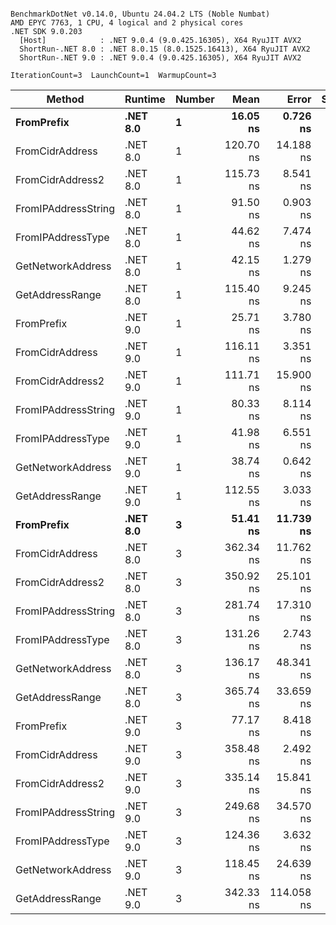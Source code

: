```

BenchmarkDotNet v0.14.0, Ubuntu 24.04.2 LTS (Noble Numbat)
AMD EPYC 7763, 1 CPU, 4 logical and 2 physical cores
.NET SDK 9.0.203
  [Host]            : .NET 9.0.4 (9.0.425.16305), X64 RyuJIT AVX2
  ShortRun-.NET 8.0 : .NET 8.0.15 (8.0.1525.16413), X64 RyuJIT AVX2
  ShortRun-.NET 9.0 : .NET 9.0.4 (9.0.425.16305), X64 RyuJIT AVX2

IterationCount=3  LaunchCount=1  WarmupCount=3  

```
| Method              | Runtime  | Number | Mean      | Error      | StdDev   | Min       | Max       | Gen0   | Allocated |
|-------------------- |--------- |------- |----------:|-----------:|---------:|----------:|----------:|-------:|----------:|
| **FromPrefix**          | **.NET 8.0** | **1**      |  **16.05 ns** |   **0.726 ns** | **0.040 ns** |  **16.01 ns** |  **16.09 ns** | **0.0033** |      **56 B** |
| FromCidrAddress     | .NET 8.0 | 1      | 120.70 ns |  14.188 ns | 0.778 ns | 119.91 ns | 121.47 ns | 0.0067 |     112 B |
| FromCidrAddress2    | .NET 8.0 | 1      | 115.73 ns |   8.541 ns | 0.468 ns | 115.28 ns | 116.21 ns | 0.0067 |     112 B |
| FromIPAddressString | .NET 8.0 | 1      |  91.50 ns |   0.903 ns | 0.049 ns |  91.45 ns |  91.55 ns | 0.0033 |      56 B |
| FromIPAddressType   | .NET 8.0 | 1      |  44.62 ns |   7.474 ns | 0.410 ns |  44.15 ns |  44.91 ns | 0.0052 |      88 B |
| GetNetworkAddress   | .NET 8.0 | 1      |  42.15 ns |   1.279 ns | 0.070 ns |  42.09 ns |  42.22 ns | 0.0033 |      56 B |
| GetAddressRange     | .NET 8.0 | 1      | 115.40 ns |   9.245 ns | 0.507 ns | 114.83 ns | 115.78 ns | 0.0100 |     168 B |
| FromPrefix          | .NET 9.0 | 1      |  25.71 ns |   3.780 ns | 0.207 ns |  25.50 ns |  25.92 ns | 0.0033 |      56 B |
| FromCidrAddress     | .NET 9.0 | 1      | 116.11 ns |   3.351 ns | 0.184 ns | 115.94 ns | 116.31 ns | 0.0067 |     112 B |
| FromCidrAddress2    | .NET 9.0 | 1      | 111.71 ns |  15.900 ns | 0.872 ns | 110.80 ns | 112.54 ns | 0.0067 |     112 B |
| FromIPAddressString | .NET 9.0 | 1      |  80.33 ns |   8.114 ns | 0.445 ns |  80.04 ns |  80.84 ns | 0.0033 |      56 B |
| FromIPAddressType   | .NET 9.0 | 1      |  41.98 ns |   6.551 ns | 0.359 ns |  41.58 ns |  42.27 ns | 0.0052 |      88 B |
| GetNetworkAddress   | .NET 9.0 | 1      |  38.74 ns |   0.642 ns | 0.035 ns |  38.71 ns |  38.78 ns | 0.0033 |      56 B |
| GetAddressRange     | .NET 9.0 | 1      | 112.55 ns |   3.033 ns | 0.166 ns | 112.40 ns | 112.73 ns | 0.0100 |     168 B |
| **FromPrefix**          | **.NET 8.0** | **3**      |  **51.41 ns** |  **11.739 ns** | **0.643 ns** |  **50.78 ns** |  **52.07 ns** | **0.0100** |     **168 B** |
| FromCidrAddress     | .NET 8.0 | 3      | 362.34 ns |  11.762 ns | 0.645 ns | 361.62 ns | 362.86 ns | 0.0200 |     336 B |
| FromCidrAddress2    | .NET 8.0 | 3      | 350.92 ns |  25.101 ns | 1.376 ns | 349.34 ns | 351.85 ns | 0.0200 |     336 B |
| FromIPAddressString | .NET 8.0 | 3      | 281.74 ns |  17.310 ns | 0.949 ns | 280.70 ns | 282.56 ns | 0.0100 |     168 B |
| FromIPAddressType   | .NET 8.0 | 3      | 131.26 ns |   2.743 ns | 0.150 ns | 131.16 ns | 131.43 ns | 0.0157 |     264 B |
| GetNetworkAddress   | .NET 8.0 | 3      | 136.17 ns |  48.341 ns | 2.650 ns | 133.12 ns | 137.90 ns | 0.0100 |     168 B |
| GetAddressRange     | .NET 8.0 | 3      | 365.74 ns |  33.659 ns | 1.845 ns | 363.95 ns | 367.63 ns | 0.0300 |     504 B |
| FromPrefix          | .NET 9.0 | 3      |  77.17 ns |   8.418 ns | 0.461 ns |  76.70 ns |  77.62 ns | 0.0100 |     168 B |
| FromCidrAddress     | .NET 9.0 | 3      | 358.48 ns |   2.492 ns | 0.137 ns | 358.34 ns | 358.62 ns | 0.0200 |     336 B |
| FromCidrAddress2    | .NET 9.0 | 3      | 335.14 ns |  15.841 ns | 0.868 ns | 334.15 ns | 335.75 ns | 0.0200 |     336 B |
| FromIPAddressString | .NET 9.0 | 3      | 249.68 ns |  34.570 ns | 1.895 ns | 248.08 ns | 251.77 ns | 0.0100 |     168 B |
| FromIPAddressType   | .NET 9.0 | 3      | 124.36 ns |   3.632 ns | 0.199 ns | 124.19 ns | 124.58 ns | 0.0157 |     264 B |
| GetNetworkAddress   | .NET 9.0 | 3      | 118.45 ns |  24.639 ns | 1.351 ns | 117.00 ns | 119.67 ns | 0.0100 |     168 B |
| GetAddressRange     | .NET 9.0 | 3      | 342.33 ns | 114.058 ns | 6.252 ns | 336.28 ns | 348.77 ns | 0.0300 |     504 B |

